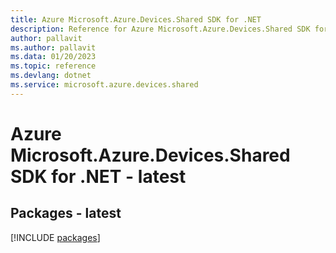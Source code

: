 ```yaml
---
title: Azure Microsoft.Azure.Devices.Shared SDK for .NET
description: Reference for Azure Microsoft.Azure.Devices.Shared SDK for .NET
author: pallavit
ms.author: pallavit
ms.data: 01/20/2023
ms.topic: reference
ms.devlang: dotnet
ms.service: microsoft.azure.devices.shared
---
```

# Azure Microsoft.Azure.Devices.Shared SDK for .NET - latest
## Packages - latest
[!INCLUDE [packages](microsoft.azure.devices.shared-index.md)]